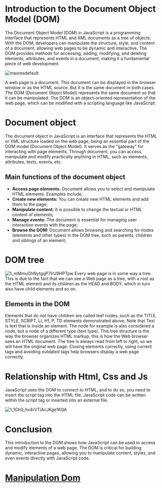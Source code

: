 # Introduction to the Document Object Model (DOM)
The Document Object Model (DOM) in JavaScript is a programming interface that represents HTML and XML documents as a tree of objects. With the DOM, developers can manipulate the structure, style, and content of a document, allowing web pages to be dynamic and interactive. The DOM provides methods for accessing, adding, modifying, and deleting elements, attributes, and events in a document, making it a fundamental piece of web development.

![maxresdefault](https://github.com/user-attachments/assets/9c00d22e-b4cc-4047-bdf8-6928fa08df83)

A web page is a document. This document can be displayed in the browser window or as the HTML source. But it is the same document in both cases. The DOM (Document Object Model) represents the same document so that it can be manipulated. The DOM is an object-oriented representation of the web page, which can be modified with a scripting language like JavaScript.

# Document object
The document object in JavaScript is an interface that represents the HTML or XML structure loaded on the web page, being an essential part of the DOM model (Document Object Model). It serves as the "gateway" for interacting with page elements. Through document, you can access, manipulate and modify practically anything in HTML, such as elements, attributes, texts, events, etc.

## Main functions of the document object
- **Access page elements:** Document allows you to select and manipulate HTML elements. Examples include;
- **Create new elements:** You can create new HTML elements and add them to the page;
- **Manipulate content:** It is possible to change the textual or HTML content of elements;
- **Manage events:** The document is essential for managing user interaction events with the page;
- **Browse the DOM:** Document allows browsing and searching for nodes (elements and other types) in the DOM tree, such as parents, children and siblings of an element;

# DOM tree
![1_mMmuOhNytgqP7lrU9HPTpw](https://github.com/user-attachments/assets/3d2149e5-9014-4bbb-b995-5f4cae299b2c)
Every web page is in some way a tree. This is due to the fact that we can see a Web page as a tree, with a root as the HTML element and its children as the HEAD and BODY, which in turn also have child elements and so on.

## Elements in the DOM
Elements that do not have children are called leaf nodes, such as the TITLE, STYLE, SCRIPT, LI, H1, P, TD elements demonstrated above. Note that Text is text that is inside an element. The node <TD> for example is also considered a node, but a node of a different type (text type). This tree structure is the way the browser organizes HTML markup, this is how the Web browser sees an HTML document. The tree is always read from left to right, so we will have the original web page. Closing elements correctly, using current tags and avoiding outdated tags help browsers display a web page correctly.

# Relationship with Html, Css and Js
JavaScript uses the DOM to connect to HTML, and to do so, you need to insert the script tag into the HTML file. JavaScript code can be written within the script tag or inserted into an external file. 

![1_1Gh0_hx4rVTiAcJKge1KQA](https://github.com/user-attachments/assets/282acfe9-2ad9-4146-bb24-5fbbec0d3556)

# Conclusion
This introduction to the DOM shows how JavaScript can be used to access and modify elements of a web page. The DOM is critical for building dynamic, interactive pages, allowing you to manipulate content, styles, and even events directly with JavaScript code.

# [Manipulation Dom](https://github.com/Karlos-Eduardo-Mrqs/Construction-Html-Css-Javascript/blob/main/Interaction-Javascript/Module%206%20-%20DOM/Manipulation-Number_15/Manipulation.md)
